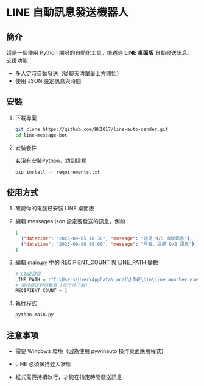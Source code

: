 # LINE 自動訊息發送機器人

## 簡介
這是一個使用 Python 開發的自動化工具，能透過 **LINE 桌面版** 自動發送訊息。  
支援功能：
- 多人定時自動發送（從聊天清單最上方開始）
- 使用 JSON 設定訊息與時間

## 安裝
1. 下載專案
   ```bash
   git clone https://github.com/BK1017/line-auto-sender.git
   cd line-message-bot
2. 安裝套件

   若沒有安裝Python，請到[這裡](https://www.python.org/downloads/)
   ```bash
   pip install -r requirements.txt
## 使用方式

1. 確認你的電腦已安裝 LINE 桌面版

2. 編輯 messages.json 設定要發送的訊息，例如：
   ```json
   [
     {"datetime": "2025-09-05 18:30", "message": "這是 9/5 自動訊息"},
     {"datetime": "2025-09-08 09:00", "message": "早安，這是 9/8 訊息"}
   ]

3. 編輯 main.py 中的 RECIPIENT_COUNT 與 LINE_PATH 變數
   ```python
   # LINE路徑
   LINE_PATH = r"C:\Users\User\AppData\Local\LINE\bin\LineLauncher.exe"
   # 預設發送對話數量 (從上往下數)
   RECIPIENT_COUNT = 1
   
4. 執行程式
   ```bash
   python main.py
## 注意事項

* 需要 Windows 環境（因為使用 pywinauto 操作桌面應用程式）

* LINE 必須保持登入狀態

* 程式需要持續執行，才能在指定時間發送訊息

